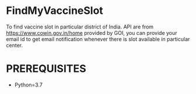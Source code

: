 # FindMyVaccineSlot
To find vaccine slot in particular district of India.  API are from https://www.cowin.gov.in/home provided by GOI, you can provide your email id to get email notification whenever there is slot available in particular center. 

# PREREQUISITES
* Python=3.7
